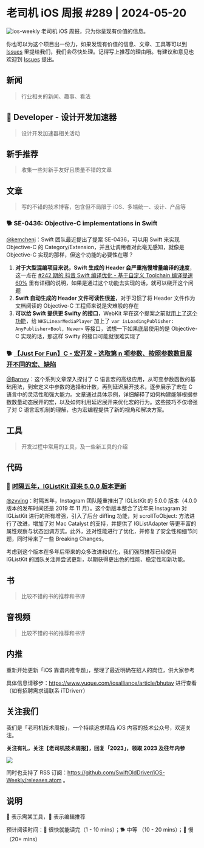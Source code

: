 # 老司机 iOS 周报 #289 | 2024-05-20

![ios-weekly](https://github.com/SwiftOldDriver/iOS-Weekly/blob/master/assets/ios-weekly.png?raw=true)
老司机 iOS 周报，只为你呈现有价值的信息。

你也可以为这个项目出一份力，如果发现有价值的信息、文章、工具等可以到 [Issues](https://github.com/SwiftOldDriver/iOS-Weekly/issues) 里提给我们，我们会尽快处理。记得写上推荐的理由哦。有建议和意见也欢迎到 [Issues](https://github.com/SwiftOldDriver/iOS-Weekly/issues) 提出。

## 新闻

> 行业相关的新闻、趣事、看法

##  Developer - 设计开发加速器

> 设计开发加速器相关活动

## 新手推荐

> 收集一些对新手友好且质量不错的文章

## 文章

> 写的不错的技术博客，包含但不局限于 iOS、多端统一、设计、产品等

### 🐕 SE-0436: Objective-C implementations in Swift

[@kemchenj](https://kemchenj.github.io/)：Swift 团队最近提出了提案 SE-0436，可以用 Swift 来实现 Objective-C 的 Category/Extension，并且让调用者对此毫无感知，就像是 Objective-C 实现的那样，但这个功能的必要性在哪？

1. **对于大型混编项目来说，Swift 生成的 Header 会严重拖慢增量编译的速度**，这一点在 [#242 期的 抖音 Swift 编译优化 - 基于自定义 Toolchain 编译提速 60%](https://github.com/SwiftOldDriver/iOS-Weekly/blob/61670ff7475638f2476c9d302cf39d3c9bd86be1/Reports/2023/%23242-2023.04.24.md?plain=1#L28C4-L28C4) 里有详细的说明，如果是通过这个功能去实现的话，就可以绕开这个问题
2. **Swift 自动生成的 Header 文件可读性很差**，对于习惯了将 Header 文件作为文档阅读的 Objective-C 工程师来说是灾难般的存在
3. **可以给 Swift 提供更 Swifty 的接口**，WebKit 早在这个提案之前就[用上了这个功能](https://github.com/WebKit/WebKit/blob/4de0f4880b7b12b8f995bfbe480b41503219ab67/Source/WebKit/WebKitSwift/LinearMediaKit/LinearMediaPlayer.swift#L134)，给 `WKSLinearMediaPlayer` 加上了 `var isLoadingPublisher: AnyPublisher<Bool, Never>` 等接口，试想一下如果底层使用的是 Objective-C 实现的话，那这样 Swifty 的接口可能就很难实现了

### 🐕 [【Just For Fun】C - 宏开发 - 选取第 n 项参数、按照参数数目展开不同的宏、缺陷](https://zhuanlan.zhihu.com/p/61152480)

[@Barney](https://github.com/BarneyZhaoooo~)：这个系列文章深入探讨了 C 语言宏的高级应用，从可变参数函数的基础用法，到宏定义中参数的选择和计数，再到延迟展开技术，逐步展示了宏在 C 语言中的灵活性和强大能力。文章通过具体示例，详细解释了如何构建能够根据参数数量动态展开的宏，以及如何利用延迟展开来优化宏的行为。这些技巧不仅增强了对 C 语言宏机制的理解，也为宏编程提供了新的视角和解决方案。

## 工具

> 开发过程中常用的工具，及一些新工具的介绍

## 代码

### 🐎 [时隔五年，IGListKit 迎来 5.0.0 版本更新](https://github.com/Instagram/IGListKit/releases/tag/5.0.0)

[@zvving](https://github.com/zvving/)：时隔五年，Instagram 团队隆重推出了 IGListKit 的 5.0.0 版本（4.0.0 版本的发布时间还是 2019 年 11 月）。这个新版本整合了近年来 Instagram 对 IGListKit 进行的所有增强，引入了后台 diffing 功能，对 scrollToObject: 方法进行了改进，增加了对 Mac Catalyst 的支持，并提供了 IGListAdapter 等更丰富的属性观察与状态回调方式。此外，还对性能进行了优化，并修复了安全性和细节问题，同时带来了一些 Breaking Changes。

考虑到这个版本在多年后带来的众多改进和优化，我们强烈推荐已经使用 IGListKit 的团队关注并尝试更新，以期获得更出色的性能、稳定性和新功能。

## 书

> 比较不错的书的推荐和书评

## 音视频

> 比较不错的书的推荐和书评

## 内推

重新开始更新「iOS 靠谱内推专题」，整理了最近明确在招人的岗位，供大家参考

具体信息请移步：https://www.yuque.com/iosalliance/article/bhutav 进行查看（如有招聘需求请联系 iTDriverr）

## 关注我们

我们是「老司机技术周报」，一个持续追求精品 iOS 内容的技术公众号，欢迎关注。

**关注有礼，关注【老司机技术周报】，回复「2023」，领取 2023 及往年内参**

![](https://github.com/SwiftOldDriver/iOS-Weekly/blob/master/assets/qrcode_for_wechat.jpg?raw=true)

同时也支持了 RSS 订阅：https://github.com/SwiftOldDriver/iOS-Weekly/releases.atom 。

## 说明

🚧 表示需某工具，🌟 表示编辑推荐

预计阅读时间：🐎 很快就能读完（1 - 10 mins）；🐕 中等 （10 - 20 mins）；🐢 慢（20+ mins）
